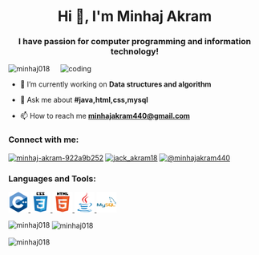 <h1 align="center">Hi 👋, I'm Minhaj Akram</h1>
<h3 align="center">I have passion for computer programming and information technology!</h3>
<img align="right" alt="coding"width="400"src="https://camo.githubusercontent.com/cae12fddd9d6982901d82580bdf321d81fb299141098ca1c2d4891870827bf17/68747470733a2f2f6d69726f2e6d656469756d2e636f6d2f6d61782f313336302f302a37513379765349765f7430696f4a2d5a2e676966">
<p align="left"> <img src="https://komarev.com/ghpvc/?username=minhaj018&label=Profile%20views&color=0e75b6&style=flat" alt="minhaj018" /> </p>

- 🔭 I’m currently working on **Data structures and algorithm**

- 💬 Ask me about **#java,html,css,mysql**

- 📫 How to reach me **minhajakram440@gmail.com**

<h3 align="left">Connect with me:</h3>
<p align="left">
<a href="https://linkedin.com/in/minhaj-akram-922a9b252" target="blank"><img align="center" src="https://raw.githubusercontent.com/rahuldkjain/github-profile-readme-generator/master/src/images/icons/Social/linked-in-alt.svg" alt="minhaj-akram-922a9b252" height="30" width="40" /></a>
<a href="https://instagram.com/jack_akram18" target="blank"><img align="center" src="https://raw.githubusercontent.com/rahuldkjain/github-profile-readme-generator/master/src/images/icons/Social/instagram.svg" alt="jack_akram18" height="30" width="40" /></a>
<a href="https://www.youtube.com/c/@minhajakram440" target="blank"><img align="center" src="https://raw.githubusercontent.com/rahuldkjain/github-profile-readme-generator/master/src/images/icons/Social/youtube.svg" alt="@minhajakram440" height="30" width="40" /></a>
</p>

<h3 align="left">Languages and Tools:</h3>
<p align="left"> <a href="https://www.w3schools.com/cpp/" target="_blank" rel="noreferrer"> <img src="https://raw.githubusercontent.com/devicons/devicon/master/icons/cplusplus/cplusplus-original.svg" alt="cplusplus" width="40" height="40"/> </a> <a href="https://www.w3schools.com/css/" target="_blank" rel="noreferrer"> <img src="https://raw.githubusercontent.com/devicons/devicon/master/icons/css3/css3-original-wordmark.svg" alt="css3" width="40" height="40"/> </a> <a href="https://www.w3.org/html/" target="_blank" rel="noreferrer"> <img src="https://raw.githubusercontent.com/devicons/devicon/master/icons/html5/html5-original-wordmark.svg" alt="html5" width="40" height="40"/> </a> <a href="https://www.java.com" target="_blank" rel="noreferrer"> <img src="https://raw.githubusercontent.com/devicons/devicon/master/icons/java/java-original.svg" alt="java" width="40" height="40"/> </a> <a href="https://www.mysql.com/" target="_blank" rel="noreferrer"> <img src="https://raw.githubusercontent.com/devicons/devicon/master/icons/mysql/mysql-original-wordmark.svg" alt="mysql" width="40" height="40"/> </a> </p>

<p><img align="left" src="https://github-readme-stats.vercel.app/api/top-langs?username=minhaj018&show_icons=true&locale=en&layout=compact" alt="minhaj018" /></p>

<p>&nbsp;<img align="center" src="https://github-readme-stats.vercel.app/api?username=minhaj018&show_icons=true&locale=en" alt="minhaj018" /></p>

<p><img align="center" src="https://github-readme-streak-stats.herokuapp.com/?user=minhaj018&" alt="minhaj018" /></p>

